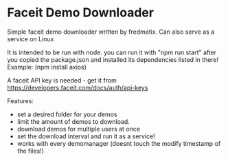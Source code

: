 # Faceit Demo Downloader
Simple faceit demo downloader written by fredmatix.
Can also serve as a service on Linux

It is intended to be run with node. you can run it with "npm run start" after you copied the package.json and installed its dependencies listed in there!
Example: (npm install axios)

A faceit API key is needed - get it from https://developers.faceit.com/docs/auth/api-keys 

Features:
- set a desired folder for your demos
- limit the amount of demos to download.
- download demos for multiple users at once
- set the download interval and run it as a service!
- works with every demomanager (doesnt touch the modify timestamp of the files!)
